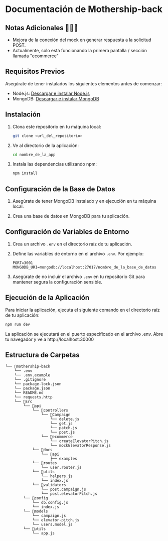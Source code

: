 # Documentación de Mothership-back

## Notas Adicionales 🚩🚩🚩

- Mejora de la conexión del mock en generar respuesta a la solicitud POST.
- Actualmente, solo está funcionando la primera pantalla / sección llamada "ecommerce"

## Requisitos Previos

Asegúrate de tener instalados los siguientes elementos antes de comenzar:

- Node.js: [Descargar e instalar Node.js](https://nodejs.org/)
- MongoDB: [Descargar e instalar MongoDB](https://www.mongodb.com/try/download/community)

## Instalación

1. Clona este repositorio en tu máquina local:

   ```bash
   git clone <url_del_repositorio>
   ```

2. Ve al directorio de la aplicación:

   ```bash
   cd nombre_de_la_app
   ```

3. Instala las dependencias utilizando npm:

   ```bash
   npm install
   ```

## Configuración de la Base de Datos

1. Asegúrate de tener MongoDB instalado y en ejecución en tu máquina local.

2. Crea una base de datos en MongoDB para tu aplicación.

## Configuración de Variables de Entorno

1. Crea un archivo `.env` en el directorio raíz de tu aplicación.

2. Define las variables de entorno en el archivo `.env`. Por ejemplo:

   ```
   PORT=3001
   MONGODB_URI=mongodb://localhost:27017/nombre_de_la_base_de_datos
   ```

3. Asegúrate de no incluir el archivo `.env` en tu repositorio Git para mantener segura la configuración sensible.

## Ejecución de la Aplicación

Para iniciar la aplicación, ejecuta el siguiente comando en el directorio raíz de tu aplicación:

```bash
npm run dev
```

La aplicación se ejecutará en el puerto especificado en el archivo .env. Abre tu navegador y ve a http://localhost:30000

## Estructura de Carpetas

```
└── 📁mothership-back
    └── .env
    └── .env.example
    └── .gitignore
    └── package-lock.json
    └── package.json
    └── README.md
    └── requests.http
    └── 📁src
        └── 📁api
            └── 📁controllers
                └── 📁Campaign
                    └── delete.js
                    └── get.js
                    └── patch.js
                    └── post.js
                └── 📁ecommerce
                    └── createElevatorPitch.js
                    └── mockElevatorResponse.js
            └── 📁docs
                └── 📁api
                    ├── examples
            └── 📁routes
                └── user.router.js
            └── 📁utils
                └── helpers.js
                └── index.js
            └── 📁validators
                └── post.campaign.js
                └── post.elevatorPitch.js
        └── 📁config
            └── db.config.js
            └── index.js
        └── 📁models
            └── campaign.js
            └── elevator-pitch.js
            └── users.model.js
        └── 📁utils
            └── app.js
```
